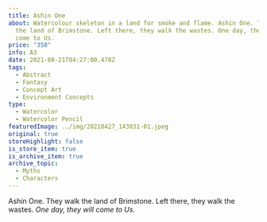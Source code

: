 ```yaml
---
title: Ashin One
about: Watercolour skeleton in a land for smoke and flame. Ashin One. They walk
  the land of Brimstone. Left there, they walk the wastes. One day, they will
  come to Us.
price: "350"
info: A3
date: 2021-08-21T04:27:00.470Z
tags:
  - Abstract
  - Fantasy
  - Concept Art
  - Environment Concepts
type:
  - Watercolor
  - Watercolor Pencil
featuredImage: ../img/20210427_143831-01.jpeg
original: true
storeHighlight: false
is_store_item: true
is_archive_item: true
archive_topic:
  - Myths
  - Characters
---
```

Ashin One. They walk the land of Brimstone. Left there, they walk the wastes. 
*One day, they will come to Us.*